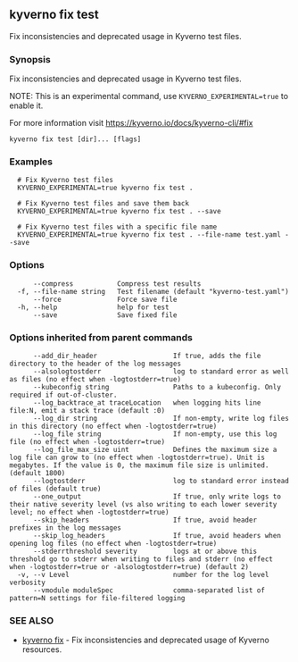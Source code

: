 ## kyverno fix test

Fix inconsistencies and deprecated usage in Kyverno test files.

### Synopsis

Fix inconsistencies and deprecated usage in Kyverno test files.

  NOTE: This is an experimental command, use `KYVERNO_EXPERIMENTAL=true` to enable it.

  For more information visit https://kyverno.io/docs/kyverno-cli/#fix

```
kyverno fix test [dir]... [flags]
```

### Examples

```
  # Fix Kyverno test files
  KYVERNO_EXPERIMENTAL=true kyverno fix test .

  # Fix Kyverno test files and save them back
  KYVERNO_EXPERIMENTAL=true kyverno fix test . --save

  # Fix Kyverno test files with a specific file name
  KYVERNO_EXPERIMENTAL=true kyverno fix test . --file-name test.yaml --save
```

### Options

```
      --compress           Compress test results
  -f, --file-name string   Test filename (default "kyverno-test.yaml")
      --force              Force save file
  -h, --help               help for test
      --save               Save fixed file
```

### Options inherited from parent commands

```
      --add_dir_header                   If true, adds the file directory to the header of the log messages
      --alsologtostderr                  log to standard error as well as files (no effect when -logtostderr=true)
      --kubeconfig string                Paths to a kubeconfig. Only required if out-of-cluster.
      --log_backtrace_at traceLocation   when logging hits line file:N, emit a stack trace (default :0)
      --log_dir string                   If non-empty, write log files in this directory (no effect when -logtostderr=true)
      --log_file string                  If non-empty, use this log file (no effect when -logtostderr=true)
      --log_file_max_size uint           Defines the maximum size a log file can grow to (no effect when -logtostderr=true). Unit is megabytes. If the value is 0, the maximum file size is unlimited. (default 1800)
      --logtostderr                      log to standard error instead of files (default true)
      --one_output                       If true, only write logs to their native severity level (vs also writing to each lower severity level; no effect when -logtostderr=true)
      --skip_headers                     If true, avoid header prefixes in the log messages
      --skip_log_headers                 If true, avoid headers when opening log files (no effect when -logtostderr=true)
      --stderrthreshold severity         logs at or above this threshold go to stderr when writing to files and stderr (no effect when -logtostderr=true or -alsologtostderr=true) (default 2)
  -v, --v Level                          number for the log level verbosity
      --vmodule moduleSpec               comma-separated list of pattern=N settings for file-filtered logging
```

### SEE ALSO

* [kyverno fix](kyverno_fix.md)	 - Fix inconsistencies and deprecated usage of Kyverno resources.

